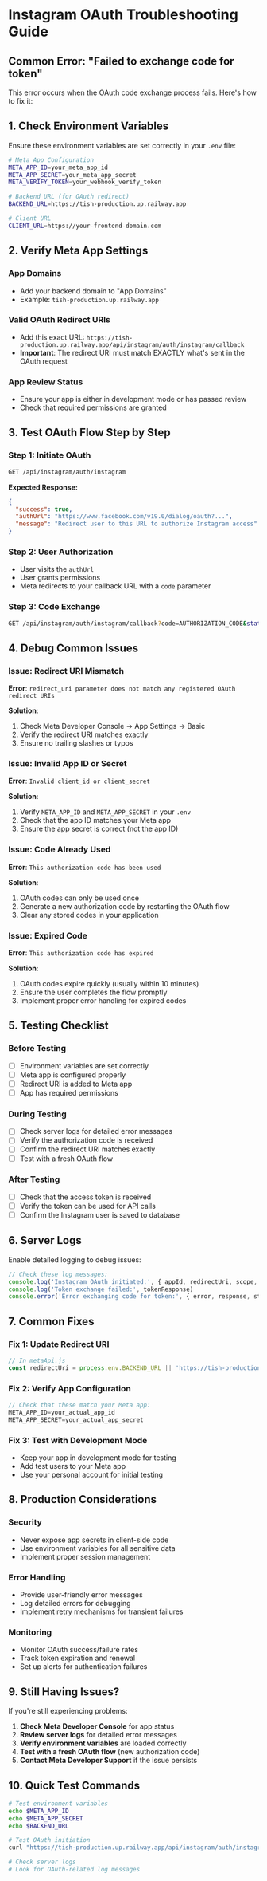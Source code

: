 # Instagram OAuth Troubleshooting Guide

## Common Error: "Failed to exchange code for token"

This error occurs when the OAuth code exchange process fails. Here's how to fix it:

## 1. Check Environment Variables

Ensure these environment variables are set correctly in your `.env` file:

```bash
# Meta App Configuration
META_APP_ID=your_meta_app_id
META_APP_SECRET=your_meta_app_secret
META_VERIFY_TOKEN=your_webhook_verify_token

# Backend URL (for OAuth redirect)
BACKEND_URL=https://tish-production.up.railway.app

# Client URL
CLIENT_URL=https://your-frontend-domain.com
```

## 2. Verify Meta App Settings

### App Domains
- Add your backend domain to "App Domains"
- Example: `tish-production.up.railway.app`

### Valid OAuth Redirect URIs
- Add this exact URL: `https://tish-production.up.railway.app/api/instagram/auth/instagram/callback`
- **Important**: The redirect URI must match EXACTLY what's sent in the OAuth request

### App Review Status
- Ensure your app is either in development mode or has passed review
- Check that required permissions are granted

## 3. Test OAuth Flow Step by Step

### Step 1: Initiate OAuth
```bash
GET /api/instagram/auth/instagram
```

**Expected Response:**
```json
{
  "success": true,
  "authUrl": "https://www.facebook.com/v19.0/dialog/oauth?...",
  "message": "Redirect user to this URL to authorize Instagram access"
}
```

### Step 2: User Authorization
- User visits the `authUrl`
- User grants permissions
- Meta redirects to your callback URL with a `code` parameter

### Step 3: Code Exchange
```bash
GET /api/instagram/auth/instagram/callback?code=AUTHORIZATION_CODE&state=TIMESTAMP
```

## 4. Debug Common Issues

### Issue: Redirect URI Mismatch
**Error**: `redirect_uri parameter does not match any registered OAuth redirect URIs`

**Solution**: 
1. Check Meta Developer Console → App Settings → Basic
2. Verify the redirect URI matches exactly
3. Ensure no trailing slashes or typos

### Issue: Invalid App ID or Secret
**Error**: `Invalid client_id or client_secret`

**Solution**:
1. Verify `META_APP_ID` and `META_APP_SECRET` in your `.env`
2. Check that the app ID matches your Meta app
3. Ensure the app secret is correct (not the app ID)

### Issue: Code Already Used
**Error**: `This authorization code has been used`

**Solution**:
1. OAuth codes can only be used once
2. Generate a new authorization code by restarting the OAuth flow
3. Clear any stored codes in your application

### Issue: Expired Code
**Error**: `This authorization code has expired`

**Solution**:
1. OAuth codes expire quickly (usually within 10 minutes)
2. Ensure the user completes the flow promptly
3. Implement proper error handling for expired codes

## 5. Testing Checklist

### Before Testing
- [ ] Environment variables are set correctly
- [ ] Meta app is configured properly
- [ ] Redirect URI is added to Meta app
- [ ] App has required permissions

### During Testing
- [ ] Check server logs for detailed error messages
- [ ] Verify the authorization code is received
- [ ] Confirm the redirect URI matches exactly
- [ ] Test with a fresh OAuth flow

### After Testing
- [ ] Check that the access token is received
- [ ] Verify the token can be used for API calls
- [ ] Confirm the Instagram user is saved to database

## 6. Server Logs

Enable detailed logging to debug issues:

```javascript
// Check these log messages:
console.log('Instagram OAuth initiated:', { appId, redirectUri, scope, authUrl })
console.log('Token exchange failed:', tokenResponse)
console.error('Error exchanging code for token:', { error, response, status, params })
```

## 7. Common Fixes

### Fix 1: Update Redirect URI
```javascript
// In metaApi.js
const redirectUri = process.env.BACKEND_URL || 'https://tish-production.up.railway.app'
```

### Fix 2: Verify App Configuration
```javascript
// Check that these match your Meta app:
META_APP_ID=your_actual_app_id
META_APP_SECRET=your_actual_app_secret
```

### Fix 3: Test with Development Mode
- Keep your app in development mode for testing
- Add test users to your Meta app
- Use your personal account for initial testing

## 8. Production Considerations

### Security
- Never expose app secrets in client-side code
- Use environment variables for all sensitive data
- Implement proper session management

### Error Handling
- Provide user-friendly error messages
- Log detailed errors for debugging
- Implement retry mechanisms for transient failures

### Monitoring
- Monitor OAuth success/failure rates
- Track token expiration and renewal
- Set up alerts for authentication failures

## 9. Still Having Issues?

If you're still experiencing problems:

1. **Check Meta Developer Console** for app status
2. **Review server logs** for detailed error messages
3. **Verify environment variables** are loaded correctly
4. **Test with a fresh OAuth flow** (new authorization code)
5. **Contact Meta Developer Support** if the issue persists

## 10. Quick Test Commands

```bash
# Test environment variables
echo $META_APP_ID
echo $META_APP_SECRET
echo $BACKEND_URL

# Test OAuth initiation
curl "https://tish-production.up.railway.app/api/instagram/auth/instagram"

# Check server logs
# Look for OAuth-related log messages
```
